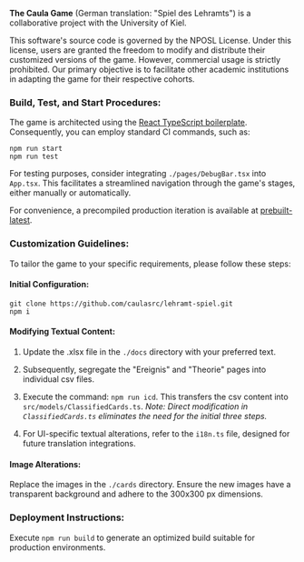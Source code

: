 **The Caula Game** (German translation: "Spiel des Lehramts") is a collaborative project with the University of Kiel.

This software's source code is governed by the NPOSL License. Under this license, users are granted the freedom to modify and distribute their customized versions of the game. However, commercial usage is strictly prohibited. Our primary objective is to facilitate other academic institutions in adapting the game for their respective cohorts.

### Build, Test, and Start Procedures:
The game is architected using the [React TypeScript boilerplate](https://create-react-app.dev/docs/adding-typescript/). Consequently, you can employ standard CI commands, such as:

```
npm run start
npm run test
```

For testing purposes, consider integrating `./pages/DebugBar.tsx` into `App.tsx`. This facilitates a streamlined navigation through the game's stages, either manually or automatically.

For convenience, a precompiled production iteration is available at [prebuilt-latest](https://github.com/caulasrc/lehramt-spiel/blob/main/prebuilt-latest.zip).

### Customization Guidelines:
To tailor the game to your specific requirements, please follow these steps:

#### Initial Configuration:
```
git clone https://github.com/caulasrc/lehramt-spiel.git
npm i
```

#### Modifying Textual Content:
1. Update the .xlsx file in the `./docs` directory with your preferred text.
2. Subsequently, segregate the "Ereignis" and "Theorie" pages into individual csv files.
3. Execute the command: `npm run icd`. This transfers the csv content into `src/models/ClassifiedCards.ts`.
   *Note: Direct modification in `ClassifiedCards.ts` eliminates the need for the initial three steps.*

4. For UI-specific textual alterations, refer to the `i18n.ts` file, designed for future translation integrations.

#### Image Alterations:
Replace the images in the `./cards` directory. Ensure the new images have a transparent background and adhere to the 300x300 px dimensions.

### Deployment Instructions:
Execute `npm run build` to generate an optimized build suitable for production environments.